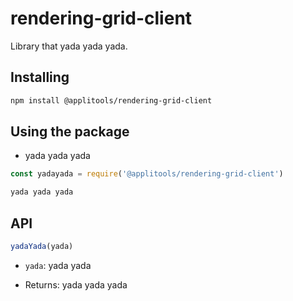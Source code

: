 # rendering-grid-client

Library that yada yada yada.

## Installing

```sh
npm install @applitools/rendering-grid-client
```

## Using the package

* yada yada yada

```js
const yadayada = require('@applitools/rendering-grid-client')

yada yada yada
```

## API

```js
yadaYada(yada)
```

* `yada`: yada yada

* Returns: yada yada yada
